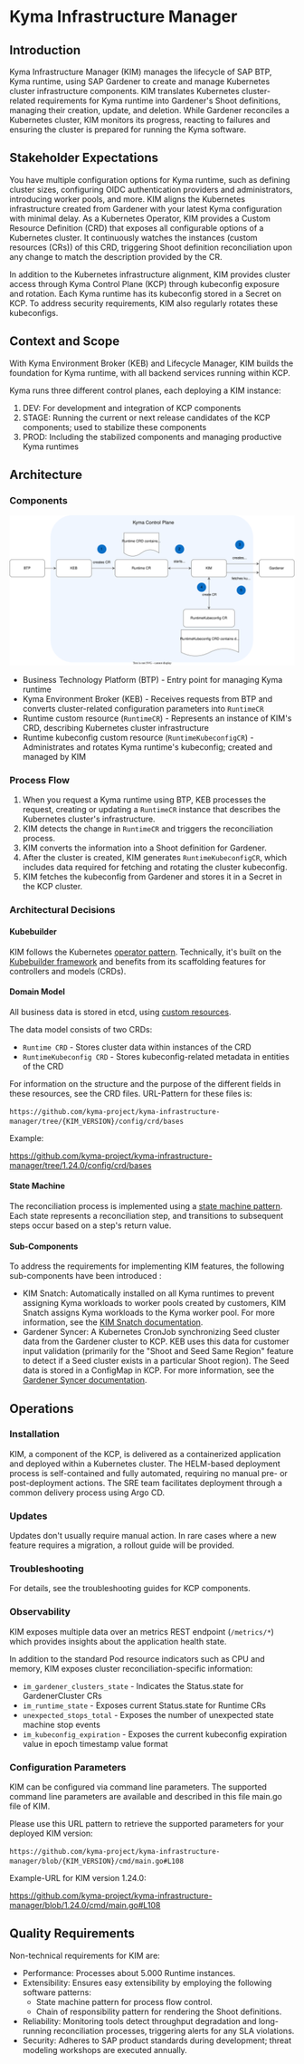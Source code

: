 # Kyma Infrastructure Manager

## Introduction

Kyma Infrastructure Manager (KIM) manages the lifecycle of SAP BTP, Kyma runtime, using SAP Gardener to create and manage Kubernetes cluster infrastructure components.
KIM translates Kubernetes cluster-related requirements for Kyma runtime into Gardener's Shoot definitions, managing their creation, update, and deletion. 
While Gardener reconciles a Kubernetes cluster, KIM monitors its progress, reacting to failures and ensuring the cluster is prepared for running the Kyma software.

## Stakeholder Expectations

You have multiple configuration options for Kyma runtime, such as defining cluster sizes, configuring OIDC authentication providers and administrators, introducing worker pools, and more. KIM aligns the Kubernetes infrastructure created from Gardener with your latest Kyma configuration with minimal delay.
As a Kubernetes Operator, KIM provides a Custom Resource Definition (CRD) that exposes all configurable options of a Kubernetes cluster. It continuously watches the instances (custom resources (CRs)) of this CRD, triggering Shoot definition reconciliation upon any change to match the description provided by the CR.

In addition to the Kubernetes infrastructure alignment, KIM provides cluster access through Kyma Control Plane (KCP) through kubeconfig exposure and rotation. Each Kyma runtime has its kubeconfig stored in a Secret on KCP. To address security requirements, KIM also regularly rotates these kubeconfigs.

## Context and Scope

With Kyma Environment Broker (KEB) and Lifecycle Manager, KIM builds the foundation for Kyma runtime, with all backend services running within KCP.

Kyma runs three different control planes, each deploying a KIM instance:

1. DEV: For development and integration of KCP components
2. STAGE: Running the current or next release candidates of the KCP components; used to stabilize these components
3. PROD: Including the stabilized components and managing productive Kyma runtimes

## Architecture

### Components

![architecture](../assets/keb-kim-arch.drawio.svg)
- Business Technology Platform (BTP) - Entry point for managing Kyma runtime
- Kyma Environment Broker (KEB) - Receives requests from BTP and converts cluster-related configuration parameters into `RuntimeCR`
- Runtime custom resource (`RuntimeCR`) - Represents an instance of KIM's CRD, describing Kubernetes cluster infrastructure
- Runtime kubeconfig custom resource (`RuntimeKubeconfigCR`) - Administrates and rotates Kyma runtime's kubeconfig; created and managed by KIM

### Process Flow

1. When you request a Kyma runtime using BTP, KEB processes the request, creating or updating a `RuntimeCR` instance that describes the Kubernetes cluster's infrastructure.
2. KIM detects the change in `RuntimeCR` and triggers the reconciliation process.
3. KIM converts the information into a Shoot definition for Gardener.
4. After the cluster is created, KIM generates `RuntimeKubeconfigCR`, which includes data required for fetching and rotating the cluster kubeconfig.
5. KIM fetches the kubeconfig from Gardener and stores it in a Secret in the KCP cluster.

### Architectural Decisions

#### Kubebuilder

KIM follows the Kubernetes [operator pattern](https://kubernetes.io/docs/concepts/extend-kubernetes/operator/). 
Technically, it's built on the [Kubebuilder framework](https://github.com/kubernetes-sigs/kubebuilder) and benefits from its scaffolding features for controllers and models (CRDs).


#### Domain Model

All business data is stored in etcd, using [custom resources](https://kubernetes.io/docs/concepts/extend-kubernetes/api-extension/custom-resources/).

The data model consists of two CRDs:

* `Runtime CRD` - Stores cluster data within instances of the  CRD
* `RuntimeKubeconfig CRD` - Stores kubeconfig-related metadata in entities of the  CRD

For information on the structure and the purpose of the different fields in these resources, see the CRD files. URL-Pattern for these files is:

`https://github.com/kyma-project/kyma-infrastructure-manager/tree/{KIM_VERSION}/config/crd/bases`

Example:

https://github.com/kyma-project/kyma-infrastructure-manager/tree/1.24.0/config/crd/bases

#### State Machine

The reconciliation process is implemented using a [state machine pattern](https://en.wikipedia.org/wiki/Finite-state_machine). Each state represents a reconciliation step, and transitions to subsequent steps occur based on a step's return value.

#### Sub-Components

To address the requirements for implementing KIM features, the following sub-components have been introduced :

* KIM Snatch: Automatically installed on all Kyma runtimes to prevent assigning Kyma workloads to worker pools created by customers, KIM Snatch assigns Kyma workloads to the Kyma worker pool. For more information, see the [KIM Snatch documentation](https://github.com/kyma-project/kim-snatch/tree/main/docs/user).
* Gardener Syncer: A Kubernetes CronJob synchronizing Seed cluster data from the Gardener cluster to KCP. KEB uses this data for customer input validation (primarily for the "Shoot and Seed Same Region" feature to detect if a Seed cluster exists in a particular Shoot region). The Seed data is stored in a ConfigMap in KCP. For more information, see the [Gardener Syncer documentation](https://github.com/kyma-project/gardener-syncer/blob/main/README.md).


## Operations

### Installation

KIM, a component of the KCP, is delivered as a containerized application and deployed within a Kubernetes cluster. The HELM-based deployment process is self-contained and fully automated, requiring no manual pre- or post-deployment actions. The SRE team facilitates deployment through a common delivery process using Argo CD.

### Updates

Updates don't usually require manual action. In rare cases where a new feature requires a migration, a rollout guide will be provided.

### Troubleshooting

For details, see the troubleshooting guides for KCP components.


### Observability

KIM exposes multiple data over an metrics REST endpoint (`/metrics/*`) which provides insights about the application health state.

In addition to the standard Pod resource indicators such as CPU and memory, KIM exposes cluster reconciliation-specific information:

- `im_gardener_clusters_state` - Indicates the Status.state for GardenerCluster CRs
- `im_runtime_state` - Exposes current Status.state for Runtime CRs
- `unexpected_stops_total` - Exposes the number of unexpected state machine stop events
- `im_kubeconfig_expiration` - Exposes the current kubeconfig expiration value in epoch timestamp value format


### Configuration Parameters

KIM can be configured via command line parameters. The supported command line parameters are available and described in this file main.go file of KIM.

Please use this URL pattern to retrieve the supported parameters for your deployed KIM version:

`https://github.com/kyma-project/kyma-infrastructure-manager/blob/{KIM_VERSION}/cmd/main.go#L108`

Example-URL for KIM version 1.24.0:

https://github.com/kyma-project/kyma-infrastructure-manager/blob/1.24.0/cmd/main.go#L108


## Quality Requirements

Non-technical requirements for KIM are:

* Performance: Processes about 5.000 Runtime instances.
* Extensibility: Ensures easy extensibility by employing the following software patterns:  
    * State machine pattern for process flow control.
    * Chain of responsibility pattern for rendering the Shoot definitions.
*  Reliability: Monitoring tools detect throughput degradation and long-running reconciliation processes, triggering alerts for any SLA violations.
* Security:  Adheres to SAP product standards during development; threat modeling workshops are executed annually.

